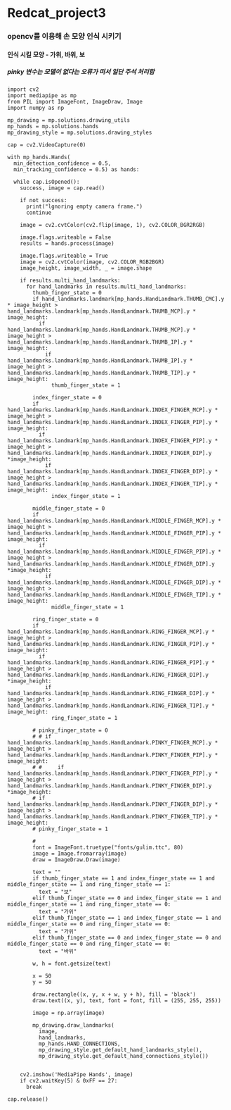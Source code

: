 # Redcat_project3
### opencv를 이용해 손 모양 인식 시키기
#### 인식 시킬 모양 - 가위, 바위, 보
##### pinky 변수는 모델이 없다는 오류가 떠서 일단 주석 처리함

    import cv2
    import mediapipe as mp
    from PIL import ImageFont, ImageDraw, Image
    import numpy as np

    mp_drawing = mp.solutions.drawing_utils
    mp_hands = mp.solutions.hands
    mp_drawing_style = mp.solutions.drawing_styles

    cap = cv2.VideoCapture(0)

    with mp_hands.Hands(
      min_detection_confidence = 0.5,
      min_tracking_confidence = 0.5) as hands:
  
      while cap.isOpened():
        success, image = cap.read()
    
        if not success:
          print("lgnoring empty camera frame.")
          continue
    
        image = cv2.cvtColor(cv2.flip(image, 1), cv2.COLOR_BGR2RGB)
    
        image.flags.writeable = False
        results = hands.process(image)
    
        image.flags.writeable = True
        image = cv2.cvtColor(image, cv2.COLOR_RGB2BGR)
        image_height, image_width, _ = image.shape
    
        if results.multi_hand_landmarks:
          for hand_landmarks in results.multi_hand_landmarks:
            thumb_finger_state = 0
            if hand_landmarks.landmark[mp_hands.HandLandmark.THUMB_CMC].y * image_height > hand_landmarks.landmark[mp_hands.HandLandmark.THUMB_MCP].y * image_height:
              if hand_landmarks.landmark[mp_hands.HandLandmark.THUMB_MCP].y * image_height > hand_landmarks.landmark[mp_hands.HandLandmark.THUMB_IP].y * image_height:
                if hand_landmarks.landmark[mp_hands.HandLandmark.THUMB_IP].y * image_height > hand_landmarks.landmark[mp_hands.HandLandmark.THUMB_TIP].y * image_height:
                  thumb_finger_state = 1
              
            index_finger_state = 0
            if hand_landmarks.landmark[mp_hands.HandLandmark.INDEX_FINGER_MCP].y * image_height > hand_landmarks.landmark[mp_hands.HandLandmark.INDEX_FINGER_PIP].y * image_height:
              if hand_landmarks.landmark[mp_hands.HandLandmark.INDEX_FINGER_PIP].y * image_height > hand_landmarks.landmark[mp_hands.HandLandmark.INDEX_FINGER_DIP].y *image_height:
                if hand_landmarks.landmark[mp_hands.HandLandmark.INDEX_FINGER_DIP].y * image_height > hand_landmarks.landmark[mp_hands.HandLandmark.INDEX_FINGER_TIP].y * image_height:
                  index_finger_state = 1
        
            middle_finger_state = 0
            if hand_landmarks.landmark[mp_hands.HandLandmark.MIDDLE_FINGER_MCP].y * image_height > hand_landmarks.landmark[mp_hands.HandLandmark.MIDDLE_FINGER_PIP].y * image_height:
              if hand_landmarks.landmark[mp_hands.HandLandmark.MIDDLE_FINGER_PIP].y * image_height > hand_landmarks.landmark[mp_hands.HandLandmark.MIDDLE_FINGER_DIP].y *image_height:
                if hand_landmarks.landmark[mp_hands.HandLandmark.MIDDLE_FINGER_DIP].y * image_height > hand_landmarks.landmark[mp_hands.HandLandmark.MIDDLE_FINGER_TIP].y * image_height:
                  middle_finger_state = 1
              
            ring_finger_state = 0
            if hand_landmarks.landmark[mp_hands.HandLandmark.RING_FINGER_MCP].y * image_height > hand_landmarks.landmark[mp_hands.HandLandmark.RING_FINGER_PIP].y * image_height:
              if hand_landmarks.landmark[mp_hands.HandLandmark.RING_FINGER_PIP].y * image_height > hand_landmarks.landmark[mp_hands.HandLandmark.RING_FINGER_DIP].y *image_height:
                if hand_landmarks.landmark[mp_hands.HandLandmark.RING_FINGER_DIP].y * image_height > hand_landmarks.landmark[mp_hands.HandLandmark.RING_FINGER_TIP].y * image_height:
                  ring_finger_state = 1
              
            # pinky_finger_state = 0                
            # # if hand_landmarks.landmark[mp_hands.HandLandmark.PINKY_FINGER_MCP].y * image_height > hand_landmarks.landmark[mp_hands.HandLandmark.PINKY_FINGER_PIP].y * image_height:                
            # #     if hand_landmarks.landmark[mp_hands.HandLandmark.PINKY_FINGER_PIP].y * image_height > hand_landmarks.landmark[mp_hands.HandLandmark.PINKY_FINGER_DIP].y *image_height:                         
            # if hand_landmarks.landmark[mp_hands.HandLandmark.PINKY_FINGER_DIP].y * image_height > hand_landmarks.landmark[mp_hands.HandLandmark.PINKY_FINGER_TIP].y * image_height:                             
            # pinky_finger_state = 1                                            
            # 
            font = ImageFont.truetype("fonts/gulim.ttc", 80)
            image = Image.fromarray(image)
            draw = ImageDraw.Draw(image)
        
            text = ""
            if thumb_finger_state == 1 and index_finger_state == 1 and middle_finger_state == 1 and ring_finger_state == 1:
              text = "보"
            elif thumb_finger_state == 0 and index_finger_state == 1 and middle_finger_state == 1 and ring_finger_state == 0:
              text = "가위"
            elif thumb_finger_state == 1 and index_finger_state == 1 and middle_finger_state == 0 and ring_finger_state == 0:
              text = "가위"
            elif thumb_finger_state == 0 and index_finger_state == 0 and middle_finger_state == 0 and ring_finger_state == 0:
              text = "바위"
          
            w, h = font.getsize(text)
        
            x = 50
            y = 50
          
            draw.rectangle((x, y, x + w, y + h), fill = 'black')
            draw.text((x, y), text, font = font, fill = (255, 255, 255))
          
            image = np.array(image)
          
            mp_drawing.draw_landmarks(
              image,
              hand_landmarks,
              mp_hands.HAND_CONNECTIONS,
              mp_drawing_style.get_default_hand_landmarks_style(),
              mp_drawing_style.get_default_hand_connections_style())
      
          
        cv2.imshow('MediaPipe Hands', image)
        if cv2.waitKey(5) & 0xFF == 27:
          break
    
    cap.release()
